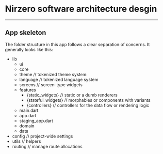 # Nirzero software architecture desgin

---

## App skeleton

The folder structure in this app follows a clear separation of concerns. It generally looks like this:

* lib
    * ui
    * core
    * theme // tokenized theme system
    * language // tokenized language system
    * screens // screen-type widgets
    * features
        * \{static_widgets\} // static or a dumb renderers
        * \{stateful_widgets\} // morphables or components with variants
        * \{controllers\} // controllers for the data flow or rendering logic
    * main.dart
    * app.dart
    * staging_app.dart
    * domain
    * data
* config // project-wide settings
* utils // helpers
* routing // manage route allocations

